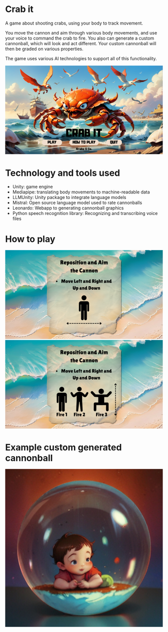# Crab it
A game about shooting crabs, using your body to track movement.

You move the cannon and aim through various body movements, and use your voice to command the crab to fire. You also can generate a custom cannonball, which will look and act different. Your custom cannonball will then be graded on various properties.

The game uses various AI technologies to support all of this functionality. 

![crab game](Assets/Materials/CrabitTexture.png)

# Technology and tools used
- Unity: game engine
- Mediapipe: translating body movements to machine-readable data
- LLMUnity: Unity package to integrate language models
- Mistral: Open source language model used to rate cannonballs
- Leonardo: Webapp to generating cannonball graphics 
- Python speech recognition library: Recognizing and transcribing voice files

# How to play
![crab game](Assets/Materials/t1.png)
![crab game](Assets/Materials/t2.png)

# Example custom generated cannonball
![crab game](Assets/Materials/bebe.jpg)
